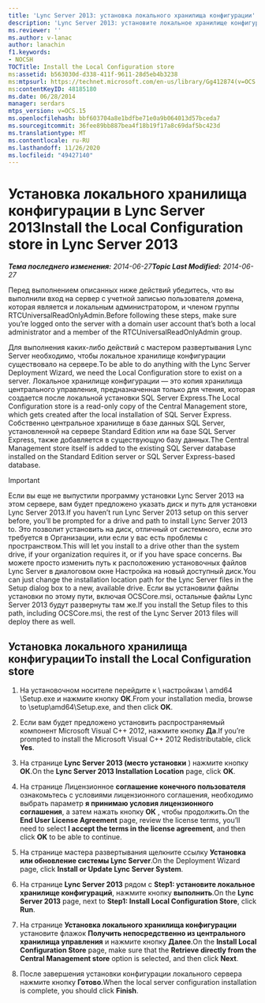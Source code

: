 ```yaml
---
title: 'Lync Server 2013: установка локального хранилища конфигурации'
description: 'Lync Server 2013: установите локальное хранилище конфигураций.'
ms.reviewer: ''
ms.author: v-lanac
author: lanachin
f1.keywords:
- NOCSH
TOCTitle: Install the Local Configuration store
ms:assetid: b563030d-d338-411f-9611-28d5eb4b3238
ms:mtpsurl: https://technet.microsoft.com/en-us/library/Gg412874(v=OCS.15)
ms:contentKeyID: 48185180
ms.date: 06/28/2014
manager: serdars
mtps_version: v=OCS.15
ms.openlocfilehash: bbf603704a8e1bdfbe71e0a9b064013d57bceda7
ms.sourcegitcommit: 36fee89bb887bea4f18b19f17a8c69daf5bc423d
ms.translationtype: MT
ms.contentlocale: ru-RU
ms.lasthandoff: 11/26/2020
ms.locfileid: "49427140"
---
```

# <a name="install-the-local-configuration-store-in-lync-server-2013"></a><span data-ttu-id="1cbf5-103">Установка локального хранилища конфигурации в Lync Server 2013</span><span class="sxs-lookup"><span data-stu-id="1cbf5-103">Install the Local Configuration store in Lync Server 2013</span></span>

<div data-xmlns="http://www.w3.org/1999/xhtml">

<div class="topic" data-xmlns="http://www.w3.org/1999/xhtml" data-msxsl="urn:schemas-microsoft-com:xslt" data-cs="https://msdn.microsoft.com/">

<div data-asp="https://msdn2.microsoft.com/asp">



</div>

<div id="mainSection">

<div id="mainBody"><span data-ttu-id="1cbf5-104">

<span> </span></span><span class="sxs-lookup"><span data-stu-id="1cbf5-104">

<span> </span></span></span>

<span data-ttu-id="1cbf5-105">_**Тема последнего изменения:** 2014-06-27_</span><span class="sxs-lookup"><span data-stu-id="1cbf5-105">_**Topic Last Modified:** 2014-06-27_</span></span>

<span data-ttu-id="1cbf5-106">Перед выполнением описанных ниже действий убедитесь, что вы выполнили вход на сервер с учетной записью пользователя домена, которая является и локальным администратором, и членом группы RTCUniversalReadOnlyAdmin.</span><span class="sxs-lookup"><span data-stu-id="1cbf5-106">Before following these steps, make sure you’re logged onto the server with a domain user account that’s both a local administrator and a member of the RTCUniversalReadOnlyAdmin group.</span></span>

<span data-ttu-id="1cbf5-107">Для выполнения каких-либо действий с мастером развертывания Lync Server необходимо, чтобы локальное хранилище конфигурации существовало на сервере.</span><span class="sxs-lookup"><span data-stu-id="1cbf5-107">To be able to do anything with the Lync Server Deployment Wizard, we need the Local Configuration store to exist on a server.</span></span> <span data-ttu-id="1cbf5-108">Локальное хранилище конфигурации — это копия хранилища центрального управления, предназначенная только для чтения, которая создается после локальной установки SQL Server Express.</span><span class="sxs-lookup"><span data-stu-id="1cbf5-108">The Local Configuration store is a read-only copy of the Central Management store, which gets created after the local installation of SQL Server Express.</span></span> <span data-ttu-id="1cbf5-109">Собственно центральное хранилище в базе данных SQL Server, установленной на сервере Standard Edition или на базе SQL Server Express, также добавляется в существующую базу данных.</span><span class="sxs-lookup"><span data-stu-id="1cbf5-109">The Central Management store itself is added to the existing SQL Server database installed on the Standard Edition server or SQL Server Express-based database.</span></span>

<div>


> [!IMPORTANT]  
> <span data-ttu-id="1cbf5-110">Если вы еще не выпустили программу установки Lync Server 2013 на этом сервере, вам будет предложено указать диск и путь для установки Lync Server 2013.</span><span class="sxs-lookup"><span data-stu-id="1cbf5-110">If you haven’t run Lync Server 2013 setup on this server before, you’ll be prompted for a drive and path to install Lync Server 2013 to.</span></span> <span data-ttu-id="1cbf5-111">Это позволит установить на диск, отличный от системного, если это требуется в Организации, или если у вас есть проблемы с пространством.</span><span class="sxs-lookup"><span data-stu-id="1cbf5-111">This will let you install to a drive other than the system drive, if your organization requires it, or if you have space concerns.</span></span> <span data-ttu-id="1cbf5-112">Вы можете просто изменить путь к расположению установочных файлов Lync Server в диалоговом окне Настройка на новый доступный диск.</span><span class="sxs-lookup"><span data-stu-id="1cbf5-112">You can just change the installation location path for the Lync Server files in the Setup dialog box to a new, available drive.</span></span> <span data-ttu-id="1cbf5-113">Если вы установили файлы установки по этому пути, включая OCSCore.msi, остальные файлы Lync Server 2013 будут развернуты там же.</span><span class="sxs-lookup"><span data-stu-id="1cbf5-113">If you install the Setup files to this path, including OCSCore.msi, the rest of the Lync Server 2013 files will deploy there as well.</span></span>



</div>

<div>

## <a name="to-install-the-local-configuration-store"></a><span data-ttu-id="1cbf5-114">Установка локального хранилища конфигурации</span><span class="sxs-lookup"><span data-stu-id="1cbf5-114">To install the Local Configuration store</span></span>

1.  <span data-ttu-id="1cbf5-115">На установочном носителе перейдите к \\ настройкам \\ amd64 \\Setup.exe и нажмите кнопку **ОК**.</span><span class="sxs-lookup"><span data-stu-id="1cbf5-115">From your installation media, browse to \\setup\\amd64\\Setup.exe, and then click **OK**.</span></span>

2.  <span data-ttu-id="1cbf5-116">Если вам будет предложено установить распространяемый компонент Microsoft Visual C++ 2012, нажмите кнопку **Да**.</span><span class="sxs-lookup"><span data-stu-id="1cbf5-116">If you’re prompted to install the Microsoft Visual C++ 2012 Redistributable, click **Yes**.</span></span>

3.  <span data-ttu-id="1cbf5-117">На странице **Lync Server 2013 (место установки** ) нажмите кнопку **ОК**.</span><span class="sxs-lookup"><span data-stu-id="1cbf5-117">On the **Lync Server 2013 Installation Location** page, click **OK**.</span></span>

4.  <span data-ttu-id="1cbf5-118">На странице Лицензионное **соглашение конечного пользователя** ознакомьтесь с условиями лицензионного соглашения, необходимо выбрать параметр **я принимаю условия лицензионного соглашения**, а затем нажать кнопку **ОК** , чтобы продолжить.</span><span class="sxs-lookup"><span data-stu-id="1cbf5-118">On the **End User License Agreement** page, review the license terms, you’ll need to select **I accept the terms in the license agreement**, and then click **OK** to be able to continue.</span></span>

5.  <span data-ttu-id="1cbf5-119">На странице мастера развертывания щелкните ссылку **Установка или обновление системы Lync Server**.</span><span class="sxs-lookup"><span data-stu-id="1cbf5-119">On the Deployment Wizard page, click **Install or Update Lync Server System**.</span></span>

6.  <span data-ttu-id="1cbf5-120">На странице **Lync Server 2013** рядом с **Step1: установите локальное хранилище конфигураций**, нажмите кнопку **выполнить**.</span><span class="sxs-lookup"><span data-stu-id="1cbf5-120">On the **Lync Server 2013** page, next to **Step1: Install Local Configuration Store**, click **Run**.</span></span>

7.  <span data-ttu-id="1cbf5-121">На странице **Установка локального хранилища конфигурации** установите флажок **Получить непосредственно из центрального хранилища управления** и нажмите кнопку **Далее**.</span><span class="sxs-lookup"><span data-stu-id="1cbf5-121">On the **Install Local Configuration Store** page, make sure that the **Retrieve directly from the Central Management store** option is selected, and then click **Next**.</span></span>

8.  <span data-ttu-id="1cbf5-122">После завершения установки конфигурации локального сервера нажмите кнопку **Готово**.</span><span class="sxs-lookup"><span data-stu-id="1cbf5-122">When the local server configuration installation is complete, you should click **Finish**.</span></span>

<span data-ttu-id="1cbf5-123"></div>

</div>

<span> </span>

</div>

</div>

</span><span class="sxs-lookup"><span data-stu-id="1cbf5-123"></div>

</div>

<span> </span>

</div>

</div>

</span></span></div>

